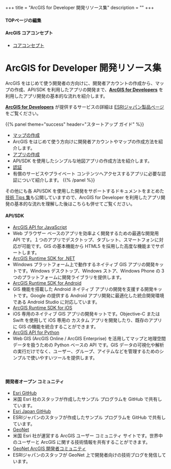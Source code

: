 +++
title = "ArcGIS for Developer 開発リソース集"
description = ""
+++

<span id="sidebar-toggle-span">
<a href="#" id="sidebar-toggle" data-sidebar-toggle=""><i class="fa fa-bars"></i></a>
</span>

#### TOPページの編集

#### ArcGIS コアコンセプト
* [コアコンセプト](core-concepts)

# ArcGIS for Developer 開発リソース集
ArcGIS をはじめて使う開発者の方向けに、開発者アカウントの作成から、マップの作成、API/SDK を利用したアプリの開発まで、**[ArcGIS for Developers](https://developers.arcgis.com/)** を利用したアプリ開発の基本的な流れを紹介します。

**[ArcGIS for Developers](https://developers.arcgis.com/)** が提供するサービスの詳細は [ESRIジャパン製品ページ](https://www.esrij.com/products/arcgis-for-developers/)をご覧ください。

{{% panel theme="success" header="スタートアップ ガイド" %}}
* [マップの作成](guide/create-map)
 * ArcGIS をはじめて使う方向けに開発者アカウントやマップの作成方法を紹介します。
* [アプリの作成](guide/create-app)
 * API/SDK を使用したシンプルな地図アプリの作成方法を紹介します。
* [認証](guide/authentication)
 * 有償のサービスやプライベート コンテンツへアクセスするアプリに必要な認証について紹介します。
{{% /panel %}}

その他にも各 API/SDK を使用した開発をサポートするドキュメントをまとめた[技術 Tips 集](/arcgis-dev-resources/tips/)も公開していますので、ArcGIS for Developer を利用したアプリ開発の基本的な流れを理解した後はこちらも併せてご覧ください。
　　　
#### API/SDK
* [ArcGIS API for JavaScript](https://developers.arcgis.com/javascript/)
 * Web ブラウザー ベースのアプリを効率よく開発するための最適な開発用 API です。１つのアプリでデスクトップ、タブレット、スマートフォンに対応が可能です。GIS の基本機能から HTML5 を採用した高度な機能までサポートします。
* [ArcGIS Runtime SDK for .NET](https://developers.arcgis.com/net/)
 * Windows プラットフォーム上で動作するネイティブ GIS アプリの開発キットです。Windows デスクトップ、Windows ストア、Windows Phone の 3 つのプラットフォームに開発ライブラリを提供します。
* [ArcGIS Runtime SDK for Android](https://developers.arcgis.com/android/)
 * GIS 機能を搭載した Android ネイティブ アプリの開発を支援する開発キットです。Google の提供する Android アプリ開発に最適化した統合開発環境である Android Studio に対応しています。
* [ArcGIS Runtime SDK for iOS](https://developers.arcgis.com/ios/)
 * iOS 専用のネイティブ GIS アプリの開発キットです。Objective-C または Swift を使用して iOS 専用の カスタム アプリを開発したり、既存のアプリに GIS の機能を統合することができます。
* [ArcGIS API for Python](https://developers.arcgis.com/python/)
 * Web GIS (ArcGIS Online / ArcGIS Enterprise) を活用してマップと地理空間データを扱うための Python ベースの API です。GIS データの可視化や解析の実行だけでなく、ユーザー、グループ、アイテムなどを管理するためのシンプルで使いやすいツールを提供します。

　　　
#### 開発者オープン コミュニティ
* [Esri GitHub](https://esri.github.io/)
 * 米国 Esri 社のスタッフが作成したサンプル プログラムを GitHub で共有しています。
* [Esri Japan GitHub](https://esrijapan.github.io/)
 * ESRIジャパンのスタッフが作成したサンプル プログラムを GitHub で共有しています。
* [GeoNet](https://community.esri.com/)
 * 米国 Esri 社が運営する ArcGIS ユーザー コミュニティ サイトです。世界中のユーザーと ArcGIS に関する技術情報を共有することができます。
* [GeoNet ArcGIS 開発者コミュニティ](https://community.esri.com/groups/devcom-jp)
 * ESRIジャパンのスタッフが GeoNet 上で開発者向けの技術ブログを発信しています。
